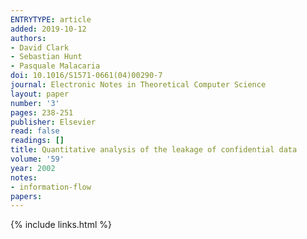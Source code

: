 ```yaml
---
ENTRYTYPE: article
added: 2019-10-12
authors:
- David Clark
- Sebastian Hunt
- Pasquale Malacaria
doi: 10.1016/S1571-0661(04)00290-7
journal: Electronic Notes in Theoretical Computer Science
layout: paper
number: '3'
pages: 238-251
publisher: Elsevier
read: false
readings: []
title: Quantitative analysis of the leakage of confidential data
volume: '59'
year: 2002
notes:
- information-flow
papers:
---
```


{% include links.html %}
